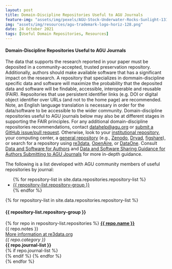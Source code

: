 ```yaml
---
layout: post
title: Domain-Discipline Repositories Useful to AGU Journals
feature-img: "assets/img/pexels/AGU-Stock-Underwater-Rocks-Sunlight-1314x400.jpg"
img: "assets/img/resources/agu-trademark-logo-horiz-128.png"
date: 24 October 2021
tags: [Useful Domain Repositories, Resources]
---
```


<h4>Domain-Discipline Repositories Useful to AGU Journals</h4>

<p>The data that supports the research reported in your paper must be deposited in a community-accepted, trusted preservation repository. Additionally, authors should make available software that has a significant impact on the research. A repository that specializes in dommain-discipline specific data and software will maximize the probability that the deposited data and software will be findable, accessible, interoperable and reusable (FAIR). Repsoitories that use persistent identifier links (e.g. DOI or digital object identifier over URLs (and not to the home page) are recommended. Note, an English language translation is necessary in order for the data/software to be accessible to the wider community. Domain-discipline repositories useful to AGU journals below may also be at different stages in supporting the FAIR principles. For any additional domain-discipline repositories recommendations, contact <a href="mailto:datahelp@agu.org">datahelp@agu.org</a> or <a href="https://github.com/AGU-Data/agu-data.github.io/blob/master/_data/repositories.yml">submit a GitHub issue/pull request</a>. Otherwise, look to your <a href="https://deepblue.lib.umich.edu/handle/2027.42/163716">institutional repository</a>, your computing center, a <a href="https://www.agu.org/-/media/Files/Publications/Generalist-Data-Repository-Grid.pdf">general repository</a> (e.g., <a href="https://zenodo.org/">Zenodo</a>, <a href="https://datadryad.org/">Dryad</a>, <a href="https://figshare.com/">figshare</a>), or search for a repository using <a href="https://www.re3data.org/">re3data</a>, <a href="https://explore.openaire.eu/participate/deposit/learn-how">OpenAire</a>, or <a href="https://www.dataone.org/network/">DataOne</a>. Consult <a href="https://www.agu.org/Publish-with-AGU/Publish/Author-Resources/Data-and-Software-for-Authors">Data and Software for Authors</a> and <a href="https://data.agu.org/resources/agu-data-software-sharing-guidance">Data and Software Sharing Guidance for Authors Submitting to AGU Journals</a> for more in-depth guidance.</p>

The following is a list developed with AGU community members of useful repositories by journal:

<ul>
{% for repository-list in site.data.repositories.repository-list %}
    <li><a href="#{{ repository-list.repository-group }}">{{ repository-list.repository-group }}</a></li>  
  {% endfor %}
</ul>

<p>
{% for repository-list in site.data.repositories.repository-list %}
<h4><a name="{{ repository-list.repository-group }}">{{ repository-list.repository-group }}</a></h4>
        {% for repo in repository-list.repositories %}
          <strong><a href="{{ repo.url }}">{{ repo.name }}</a></strong><br>
          {{ repo.notes }}<br>
          <a href="{{ repo.re3data-url }}">More information at re3data.org</a><br>
          <i>{{ repo.category }}</i><br>
          <strong>{{ repo.journal-list }}</strong><br>
          {% if repo.journal-list %}
          <br>
          {% endif %}
        {% endfor %}     
          <br>     
  {% endfor %}
  </p>   
